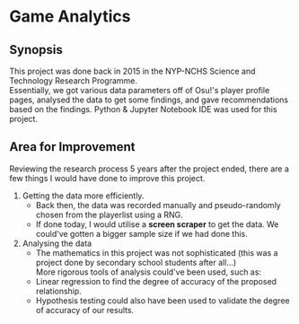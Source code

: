 # Game Analytics

## Synopsis
This project was done back in 2015 in the NYP-NCHS Science and Technology Research Programme.  
Essentially, we got various data parameters off of Osu!'s player profile pages, analysed the data to get some findings, and gave recommendations based on the findings.
Python & Jupyter Notebook IDE was used for this project.

## Area for Improvement
Reviewing the research process 5 years after the project ended, there are a few things I would have done to improve this project.

1. Getting the data more efficiently.
    - Back then, the data was recorded manually and pseudo-randomly chosen from the playerlist using a RNG.
    - If done today, I would utilise a **screen scraper** to get the data. We could've gotten a bigger sample size if we had done this.
2. Analysing the data
    - The mathematics in this project was not sophisticated (this was a project done by secondary school students after all...)  
      More rigorous tools of analysis could've been used, such as:
    - Linear regression to find the degree of accuracy of the proposed relationship.
    - Hypothesis testing could also have been used to validate the degree of accuracy of our results.
